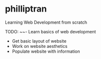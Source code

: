 # philliptran
 
Learning Web Development from scratch

TODO:
~~- Learn basics of web development
- Get basic layout of website
- Work on website aesthetics
- Populate website with information
